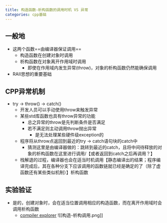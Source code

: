 ```yaml
---
title: 构造函数-析构函数的调用时机 VS 异常
categories: cpp基础
---
```

## 一般地
- 这两个函数==由编译器保证调用==
	- 构造函数在创建对象时调用
	- 析构函数在对象离开作用域时调用
		- 即使在作用域内发生异常(throw)，对象的析构函数仍然能确保调用
- RAII思想的重要基础


## CPP异常机制
- try -> throw() -> catch()
	- 开发人员可以手动使用throw来触发异常
	- 某些std库函数也具有throw异常的功能
		- 总之异常的throw是先判断条件是否满足
		- 若不满足则主动调用throw抛出异常
			- 是无法处理某些硬件级exception的
	- 程序将从throw点返回到最近的try -> catch语句块的catch中
		- 猜测这里是由编译器做的：跳转到最近的catch，且将中间待释放的对象的析构函数在这里进行调用/【或者返回到catch之后再调用？】
	- 栈解退的过程，编译器也会在适当时机调用【静态编译出的结果；程序编译完成后，其在各种分支下应该调用的函数链就已经是确定的了（除了虚函数还有某些类似机制）】析构函数

## 实验验证
- 是的，创建对象时，会在适当位置调用相应的构造函数，而在离开作用域时会调用析构函数
	- [compiler explorer](https://godbolt.org/z/YKW56YE87)
	 ![[构造-析构调用.png]]
